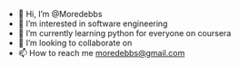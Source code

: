 - 👋 Hi, I’m @Moredebbs
- 👀 I’m interested in software engineering
- 🌱 I’m currently learning python for everyone on coursera
- 💞️ I’m looking to collaborate on 
- 📫 How to reach me moredebbs@gmail.com

<!---
Moredebbs/Moredebbs is a ✨ special ✨ repository because its `README.md` (this file) appears on your GitHub profile.
You can click the Preview link to take a look at your changes.
--->
